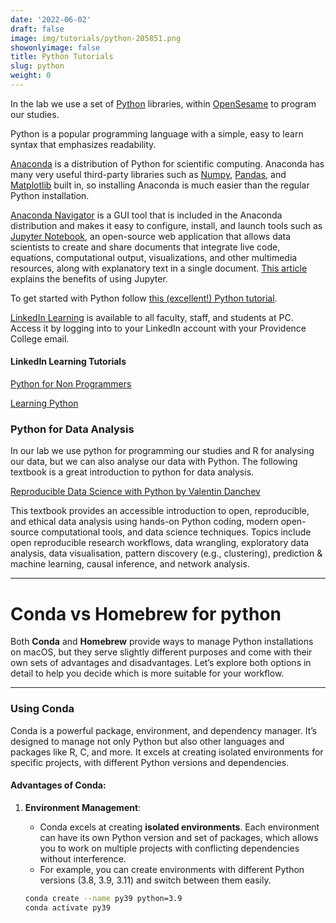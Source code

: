 ```yaml
---
date: '2022-06-02'
draft: false
image: img/tutorials/python-205851.png
showonlyimage: false
title: Python Tutorials
slug: python
weight: 0
---
```


In the lab we use a set of [Python](https://www.python.org/doc/essays/blurb/) libraries, within [OpenSesame](https://osdoc.cogsci.nl) to program our studies.  
 
<!--more-->

Python is a popular programming language with a  simple, easy to learn syntax that emphasizes readability. 

[Anaconda](https://www.anaconda.com/products/distribution) is a distribution of Python for scientific computing. Anaconda has many very useful third-party libraries such as [Numpy](https://numpy.org), [Pandas](https://pandas.pydata.org), and [Matplotlib](https://matplotlib.org) built in, so installing Anaconda is much easier than the regular Python installation. 

[Anaconda Navigator](https://docs.anaconda.com/anaconda/navigator/) is a GUI tool that is included in the Anaconda distribution and makes it easy to configure, install, and launch tools such as [Jupyter Notebook](https://jupyter.org), an open-source web application that allows data scientists to create and share documents that integrate live code, equations, computational output, visualizations, and other multimedia resources, along with explanatory text in a single document.  [This article](https://odsc.medium.com/why-you-should-be-using-jupyter-notebooks-ea2e568c59f2) explains the benefits of using Jupyter.

To get started with Python follow [this (excellent!) Python tutorial](https://learnpythontherightway.com/#read).



[LinkedIn Learning](https://ihelp.providence.edu/services/linkedin-learning/) is available to all faculty, staff, and students at PC. Access it by logging into to your LinkedIn account with your Providence College email. 

#### LinkedIn Learning Tutorials

[Python for Non Programmers](https://www.linkedin.com/learning/python-for-non-programmers)

[Learning Python](https://www.linkedin.com/learning/learning-python-14393370)


### Python for Data Analysis

In our lab we use python for programming our studies and R for analysing our data, but we can also analyse our data with Python. The following textbook is a great introduction to python for data analysis.

[Reproducible Data Science with Python by Valentin Danchev](https://valdanchev.github.io/reproducible-data-science-python/intro.html)

This textbook provides an accessible introduction to open, reproducible, and ethical data analysis using hands-on Python coding, modern open-source computational tools, and data science techniques. Topics include open reproducible research workflows, data wrangling, exploratory data analysis, data visualisation, pattern discovery (e.g., clustering), prediction & machine learning, causal inference, and network analysis.

----

# Conda vs Homebrew for python

Both **Conda** and **Homebrew** provide ways to manage Python installations on macOS, but they serve slightly different purposes and come with their own sets of advantages and disadvantages. Let’s explore both options in detail to help you decide which is more suitable for your workflow.

---

### **Using Conda**

Conda is a powerful package, environment, and dependency manager. It’s designed to manage not only Python but also other languages and packages like R, C, and more. It excels at creating isolated environments for specific projects, with different Python versions and dependencies.

#### **Advantages of Conda**:

1. **Environment Management**:
   - Conda excels at creating **isolated environments**. Each environment can have its own Python version and set of packages, which allows you to work on multiple projects with conflicting dependencies without interference.
   - For example, you can create environments with different Python versions (3.8, 3.9, 3.11) and switch between them easily.

   ```bash
   conda create --name py39 python=3.9
   conda activate py39
   ```